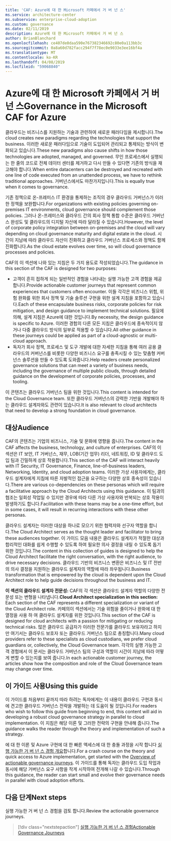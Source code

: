 ```yaml
---
title: 'CAF: Azure에 대 한 Microsoft 카페에서 거 버 넌 스'
ms.service: architecture-center
ms.subservice: enterprise-cloud-adoption
ms.custom: governance
ms.date: 02/11/2019
description: Azure에 대 한 Microsoft 카페에서 거 버 넌 스
author: BrianBlanchard
ms.openlocfilehash: ce407de0daa590e767382346692c80e0a113bb3c
ms.sourcegitcommit: 0a8a60d782facc294f7f78ec0e9033e3ee16bf4a
ms.translationtype: MT
ms.contentlocale: ko-KR
ms.lasthandoff: 04/08/2019
ms.locfileid: "59068840"
---
```

# <a name="governance-in-the-microsoft-caf-for-azure"></a><span data-ttu-id="1967e-103">Azure에 대 한 Microsoft 카페에서 거 버 넌 스</span><span class="sxs-lookup"><span data-stu-id="1967e-103">Governance in the Microsoft CAF for Azure</span></span>

<span data-ttu-id="1967e-104">클라우드는 비즈니스를 지원하는 기술과 관련하여 새로운 패러다임을 제시합니다.</span><span class="sxs-lookup"><span data-stu-id="1967e-104">The cloud creates new paradigms regarding the technologies that support the business.</span></span> <span data-ttu-id="1967e-105">이러한 새로운 패러다임으로 기술이 도입되어 관리되고 통제되는 방식이 변화되고 있습니다.</span><span class="sxs-lookup"><span data-stu-id="1967e-105">These new paradigms also cause shifts in how those technologies are adopted, managed, and governed.</span></span> <span data-ttu-id="1967e-106">무인 프로세스에서 실행되는 한 줄의 코드로 전체 데이터 센터를 제거하고 다시 만들 수 있다면 기존의 방식을 재고해야 합니다.</span><span class="sxs-lookup"><span data-stu-id="1967e-106">When entire datacenters can be destroyed and recreated with one line of code executed from an unattended process, we have to rethink traditional approaches.</span></span> <span data-ttu-id="1967e-107">거버넌스에서도 마찬가지입니다.</span><span class="sxs-lookup"><span data-stu-id="1967e-107">This is equally true when it comes to governance.</span></span>

<span data-ttu-id="1967e-108">기존 정책으로 온-프레미스 IT 환경을 통제하는 조직의 경우 클라우드 거버넌스가 이러한 정책을 보완합니다.</span><span class="sxs-lookup"><span data-stu-id="1967e-108">For organizations with existing policies governing on-premises IT environments, cloud governance should complement those policies.</span></span> <span data-ttu-id="1967e-109">그러나 온-프레미스와 클라우드 간의 회사 정책 통합 수준은 클라우드 거버넌스 완성도 및 클라우드의 디지털 자산에 따라 달라질 수 있습니다.</span><span class="sxs-lookup"><span data-stu-id="1967e-109">However, the level of corporate policy integration between on-premises and the cloud will vary depending on cloud governance maturity and digital estate in the cloud.</span></span> <span data-ttu-id="1967e-110">시간이 지남에 따라 클라우드 자산이 진화하고 클라우드 거버넌스 프로세스와 정책도 함께 진화합니다.</span><span class="sxs-lookup"><span data-stu-id="1967e-110">As the cloud estate evolves over time, so will cloud governance processes and policies.</span></span>

<span data-ttu-id="1967e-111">CAF의 이 섹션에 나와 있는 지침은 두 가지 용도로 작성되었습니다.</span><span class="sxs-lookup"><span data-stu-id="1967e-111">The guidance in this section of the CAF is designed for two purposes:</span></span>

* <span data-ttu-id="1967e-112">고객이 흔히 접하게 되는 일반적인 경험을 나타내는 실행 가능한 고객 경험을 제공합니다.</span><span class="sxs-lookup"><span data-stu-id="1967e-112">Provide actionable customer journeys that represent common experiences that customers often encounter.</span></span> <span data-ttu-id="1967e-113">이들 각각은 비즈니스 위험, 위험 완화를 위한 회사 정책 및 기술 솔루션 구현을 위한 설계 지침을 포함하고 있습니다.</span><span class="sxs-lookup"><span data-stu-id="1967e-113">Each of these encapsulate business risks, corporate policies for risk mitigation, and design guidance to implement technical solutions.</span></span> <span data-ttu-id="1967e-114">필요에 의해, 설계 지침은 Azure에 대한 것입니다.</span><span class="sxs-lookup"><span data-stu-id="1967e-114">By necessity, the design guidance is specific to Azure.</span></span> <span data-ttu-id="1967e-115">이러한 경험의 다른 모든 지침은 클라우드에 종속적이지 않거나 다중 클라우드 방식의 일부로 적용할 수 있습니다.</span><span class="sxs-lookup"><span data-stu-id="1967e-115">All other guidance in these journeys could be applied as part of a cloud-agnostic or multi-cloud approach.</span></span>
* <span data-ttu-id="1967e-116">독자가 회사 정책, 프로세스 및 도구 개발에 대한 자세한 지침을 통해 여러 공용 클라우드의 커버넌스를 비롯한 다양한 비즈니스 요구를 충족시킬 수 있는 맞춤형 커버넌스 솔루션을 만들 수 있도록 도와줍니다.</span><span class="sxs-lookup"><span data-stu-id="1967e-116">Help readers create personalized governance solutions that can meet a variety of business needs, including the governance of multiple public clouds, through detailed guidance on the development of corporate policies, processes, and tooling.</span></span>

<span data-ttu-id="1967e-117">이 콘텐츠는 클라우드 거버넌스 팀을 위한 것입니다.</span><span class="sxs-lookup"><span data-stu-id="1967e-117">This content is intended for the Cloud Governance team.</span></span> <span data-ttu-id="1967e-118">또한 클라우드 거버넌스의 강력한 기반을 개발해야 하는 클라우드 설계자와도 관련이 있습니다.</span><span class="sxs-lookup"><span data-stu-id="1967e-118">It is also relevant to cloud architects that need to develop a strong foundation in cloud governance.</span></span>

## <a name="audience"></a><span data-ttu-id="1967e-119">대상</span><span class="sxs-lookup"><span data-stu-id="1967e-119">Audience</span></span>

<span data-ttu-id="1967e-120">CAF의 콘텐츠는 기업의 비즈니스, 기술 및 문화에 영향을 줍니다.</span><span class="sxs-lookup"><span data-stu-id="1967e-120">The content in the CAF affects the business, technology, and culture of enterprises.</span></span> <span data-ttu-id="1967e-121">CAF의 이 섹션은 IT 보안, IT 거버넌스, 재무, LOB(기간 업무) 리더, 네트워킹, ID 및 클라우드 도입 팀과 긴밀하게 상호 작용합니다.</span><span class="sxs-lookup"><span data-stu-id="1967e-121">This section of the CAF will interact heavily with IT Security, IT Governance, Finance, line-of-business leaders, Networking, Identity, and cloud adoption teams.</span></span> <span data-ttu-id="1967e-122">이러한 가상 사용자에게는, 클라우드 설계자에게 지침에 따른 자발적인 접근을 요구하는 다양한 상호 종속성이 있습니다.</span><span class="sxs-lookup"><span data-stu-id="1967e-122">There are various co-dependencies on these personas which will require a facilitative approach by the Cloud Architects using this guidance.</span></span> <span data-ttu-id="1967e-123">이 팀과의 협조는 일회성 작업일 수 있지만 경우에 따라 다른 가상 사용자와 반복되는 상호 작용이 발생하기도 합니다.</span><span class="sxs-lookup"><span data-stu-id="1967e-123">Facilitation with these teams may be a one-time effort, but in some cases, it will result in recurring interactions with these other personas.</span></span>

<span data-ttu-id="1967e-124">클라우드 설계자는 이러한 대상을 하나로 모으기 위한 협력자와 선구자 역할을 합니다.</span><span class="sxs-lookup"><span data-stu-id="1967e-124">The Cloud Architect serves as the thought leader and facilitator to bring these audiences together.</span></span> <span data-ttu-id="1967e-125">이 가이드 모음 내용은 클라우드 설계자가 적절한 대상과 합리적인 대화를 쉽게 수행할 수 있도록 하여 필요한 의사 결정을 내릴 수 있도록 돕기 위한 것입니다.</span><span class="sxs-lookup"><span data-stu-id="1967e-125">The content in this collection of guides is designed to help the Cloud Architect facilitate the right conversation, with the right audience, to drive necessary decisions.</span></span> <span data-ttu-id="1967e-126">클라우드 기반의 비즈니스 변환은 비즈니스 및 IT 전반의 의사 결정을 지원하는 클라우드 설계자의 역할에 따라 좌우됩니다.</span><span class="sxs-lookup"><span data-stu-id="1967e-126">Business transformation that is empowered by the cloud is dependent upon the Cloud Architect role to help guide decisions throughout the business and IT.</span></span>

<span data-ttu-id="1967e-127">**이 섹션의 클라우드 설계자 전문성:** CAF의 각 섹션은 클라우드 설계자 역할의 다양한 전문성 또는 변형을 나타냅니다.</span><span class="sxs-lookup"><span data-stu-id="1967e-127">**Cloud Architect specialization in this section:** Each section of the CAF represents a different specialization or variant of the Cloud Architect role.</span></span> <span data-ttu-id="1967e-128">카페의이 섹션에서는 기술 위험을 줄이거나 완화에 대 한 열정을 사용 하 여 클라우드 설계자를 위한 것입니다.</span><span class="sxs-lookup"><span data-stu-id="1967e-128">This section of the CAF is designed for cloud architects with a passion for mitigating or reducing technical risks.</span></span> <span data-ttu-id="1967e-129">많은 클라우드 공급자가 이러한 전문가를 클라우드 보유자라고 하지만 여기서는 클라우드 보호자 또는 클라우드 거버넌스 팀으로 총칭합니다.</span><span class="sxs-lookup"><span data-stu-id="1967e-129">Many cloud providers refer to these specialists as cloud custodians, we prefer cloud guardians or, collectively, the Cloud Governance team.</span></span> <span data-ttu-id="1967e-130">각각의 실행 가능한 고객 경험에서 이 문서는 클라우드 거버넌스 팀의 구성과 역할이 시간이 지남에 따라 어떻게 변할 수 있는지를 보여 줍니다.</span><span class="sxs-lookup"><span data-stu-id="1967e-130">In each actionable customer journey, the articles show how the composition and role of the Cloud Governance team may change over time.</span></span>

## <a name="using-this-guide"></a><span data-ttu-id="1967e-131">이 가이드 사용</span><span class="sxs-lookup"><span data-stu-id="1967e-131">Using this guide</span></span>

<span data-ttu-id="1967e-132">이 가이드를 처음부터 끝까지 따라 하려는 독자에게는 이 내용이 클라우드 구현과 동시에 견고한 클라우드 거버넌스 전략을 개발하는 데 도움이 될 것입니다.</span><span class="sxs-lookup"><span data-stu-id="1967e-132">For readers who wish to follow this guide from beginning to end, this content will aid in developing a robust cloud governance strategy in parallel to cloud implementation.</span></span> <span data-ttu-id="1967e-133">이 지침은 해당 이론 및 그러한 전략의 구현을 안내해 줍니다.</span><span class="sxs-lookup"><span data-stu-id="1967e-133">The guidance walks the reader through the theory and implementation of such a strategy.</span></span>

<span data-ttu-id="1967e-134">에 대 한 이론 및 Azure 구현에 대 한 빠른 액세스에 대 한 충돌 과정을 시작 합니다 [실행 가능한 거 버 넌 스 경험 개요](./journeys/overview.md)합니다.</span><span class="sxs-lookup"><span data-stu-id="1967e-134">For a crash course on the theory and quick access to Azure implementation, get started with the [Overview of actionable governance journeys](./journeys/overview.md).</span></span> <span data-ttu-id="1967e-135">이 가이드를 통해 독자는 클라우드 도입 작업과 동시에 해당 거버넌스 요구 사항을 작게 시작하여 전개해 나갈 수 있습니다.</span><span class="sxs-lookup"><span data-stu-id="1967e-135">Through this guidance, the reader can start small and evolve their governance needs in parallel with cloud adoption efforts.</span></span>

## <a name="next-steps"></a><span data-ttu-id="1967e-136">다음 단계</span><span class="sxs-lookup"><span data-stu-id="1967e-136">Next steps</span></span>

<span data-ttu-id="1967e-137">실행 가능한 거 버 넌 스 경험을 검토 합니다.</span><span class="sxs-lookup"><span data-stu-id="1967e-137">Review the actionable governance journeys.</span></span>

> [!div class="nextstepaction"]
> [<span data-ttu-id="1967e-138">실행 가능한 거 버 넌 스 경험</span><span class="sxs-lookup"><span data-stu-id="1967e-138">Actionable Governance Journeys</span></span>](./journeys/overview.md)
